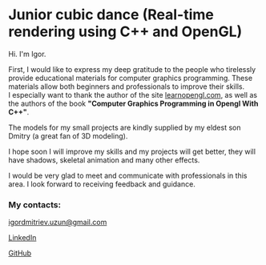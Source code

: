 <h1><strong>Junior cubic dance (Real-time rendering using C++ and OpenGL)</strong></h1>
<p>Hi. I'm Igor.</p>
<p>First, I would like to express my deep gratitude to the people who tirelessly provide educational materials for computer graphics programming. These materials allow both beginners and professionals to improve their skills. <br />I especially want to thank the author of the site <a href="https://learnopengl.com/">learnopengl.com</a>, as well as the authors of the book <strong>"Computer Graphics Programming in Opengl With C++"</strong>.</p>
<p>The models for my small projects are kindly supplied by my eldest son Dmitry (a great fan of 3D modeling).</p>
<p>I hope soon I will improve my skills and my projects will get better, they will have shadows, skeletal animation and many other effects.</p>
<p>I would be very glad to meet and communicate with professionals in this area. I look forward to receiving feedback and guidance.</p>
<h3><strong>My contacts:</strong></h3>
<p><a href="mailto:igordmitriev@gmail.com">igordmitriev.uzun@gmail.com</a></p>
<p><a href="www.linkedin.com/in/igor-uzun/">LinkedIn</a></p>
<p><a href="github.com/Uzunig">GitHub</a></p>
